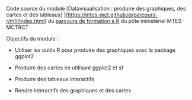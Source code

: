 Code source du module [Datavisualisation : produire des graphiques, des cartes et des tableaux] ](https://mtes-mct.github.io/parcours-r/m5/index.html) du [parcours de formation à R](https://mtes-mct.github.io/parcours-r/) du pôle ministériel MTES-MCTRCT

Objectifs du module : 


-  Utiliser les outils R pour produire des graphiques avec le package ggplot2

- Produire des cartes en utilisant ggplot2 et sf

- Produire des tableaux interactifs

- Rendre interactifs des graphiques et des cartes

